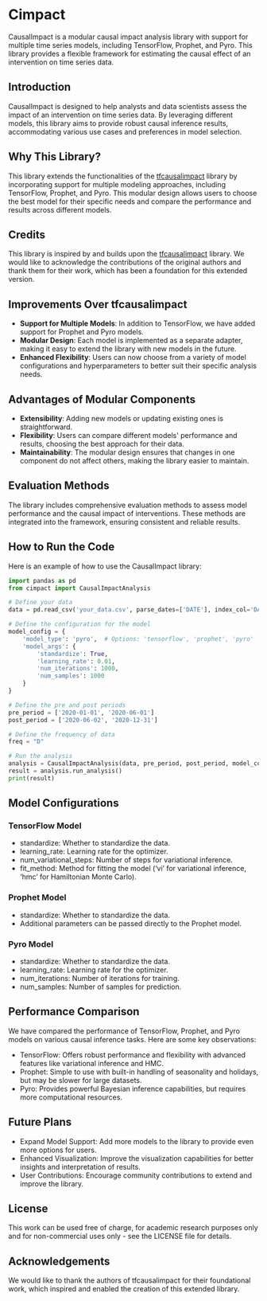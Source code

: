 # Cimpact

CausalImpact is a modular causal impact analysis library with support for multiple time series models, including TensorFlow, Prophet, and Pyro. This library provides a flexible framework for estimating the causal effect of an intervention on time series data.

## Introduction

CausalImpact is designed to help analysts and data scientists assess the impact of an intervention on time series data. By leveraging different models, this library aims to provide robust causal inference results, accommodating various use cases and preferences in model selection.

## Why This Library?

This library extends the functionalities of the [tfcausalimpact](https://github.com/WillianFuks/tfcausalimpact) library by incorporating support for multiple modeling approaches, including TensorFlow, Prophet, and Pyro. This modular design allows users to choose the best model for their specific needs and compare the performance and results across different models.

## Credits

This library is inspired by and builds upon the [tfcausalimpact](https://github.com/WillianFuks/tfcausalimpact) library. We would like to acknowledge the contributions of the original authors and thank them for their work, which has been a foundation for this extended version.

## Improvements Over tfcausalimpact

- **Support for Multiple Models**: In addition to TensorFlow, we have added support for Prophet and Pyro models.
- **Modular Design**: Each model is implemented as a separate adapter, making it easy to extend the library with new models in the future.
- **Enhanced Flexibility**: Users can now choose from a variety of model configurations and hyperparameters to better suit their specific analysis needs.

## Advantages of Modular Components

- **Extensibility**: Adding new models or updating existing ones is straightforward.
- **Flexibility**: Users can compare different models' performance and results, choosing the best approach for their data.
- **Maintainability**: The modular design ensures that changes in one component do not affect others, making the library easier to maintain.

## Evaluation Methods

The library includes comprehensive evaluation methods to assess model performance and the causal impact of interventions. These methods are integrated into the framework, ensuring consistent and reliable results.

## How to Run the Code

Here is an example of how to use the CausalImpact library:

```python
import pandas as pd
from cimpact import CausalImpactAnalysis

# Define your data
data = pd.read_csv('your_data.csv', parse_dates=['DATE'], index_col='DATE')

# Define the configuration for the model
model_config = {
    'model_type': 'pyro',  # Options: 'tensorflow', 'prophet', 'pyro'
    'model_args': {
        'standardize': True,
        'learning_rate': 0.01,
        'num_iterations': 1000,
        'num_samples': 1000
    }
}

# Define the pre and post periods
pre_period = ['2020-01-01', '2020-06-01']
post_period = ['2020-06-02', '2020-12-31']

# Define the frequency of data
freq = "D"

# Run the analysis
analysis = CausalImpactAnalysis(data, pre_period, post_period, model_config, 'DATE', 'TARGET', freq)
result = analysis.run_analysis()
print(result)
```

## Model Configurations

### TensorFlow Model
- standardize: Whether to standardize the data.
- learning_rate: Learning rate for the optimizer.
- num_variational_steps: Number of steps for variational inference.
- fit_method: Method for fitting the model (‘vi’ for variational inference, ‘hmc’ for Hamiltonian Monte Carlo).

### Prophet Model

- standardize: Whether to standardize the data.
- Additional parameters can be passed directly to the Prophet model.

### Pyro Model

- standardize: Whether to standardize the data.
- learning_rate: Learning rate for the optimizer.
- num_iterations: Number of iterations for training.
- num_samples: Number of samples for prediction.

## Performance Comparison

We have compared the performance of TensorFlow, Prophet, and Pyro models on various causal inference tasks. Here are some key observations:

- TensorFlow: Offers robust performance and flexibility with advanced features like variational inference and HMC.
- Prophet: Simple to use with built-in handling of seasonality and holidays, but may be slower for large datasets.
- Pyro: Provides powerful Bayesian inference capabilities, but requires more computational resources.

## Future Plans

- Expand Model Support: Add more models to the library to provide even more options for users.
- Enhanced Visualization: Improve the visualization capabilities for better insights and interpretation of results.
- User Contributions: Encourage community contributions to extend and improve the library.

## License

This work can be used free of charge, for academic research purposes only and for non-commercial uses only - see the LICENSE file for details.

## Acknowledgements

We would like to thank the authors of tfcausalimpact for their foundational work, which inspired and enabled the creation of this extended library.
